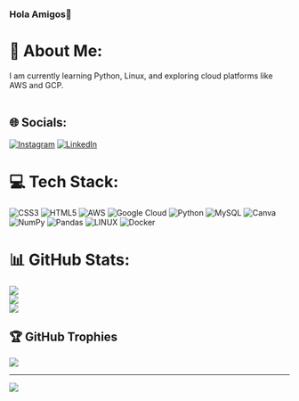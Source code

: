 ### Hola Amigos👋
# 💫 About Me:
I am currently learning Python, Linux, and exploring cloud platforms like AWS and GCP.<br><br> 


## 🌐 Socials:
[![Instagram](https://img.shields.io/badge/Instagram-%23E4405F.svg?logo=Instagram&logoColor=white)]([https://instagram.com/anantiakeshri](https://www.instagram.com/anantiakeshri/)) [![LinkedIn](https://img.shields.io/badge/LinkedIn-%230077B5.svg?logo=linkedin&logoColor=white)]([https://linkedin.com/in/anantiakeshri](https://www.linkedin.com/in/anantia-keshri-74095b230/)) 

# 💻 Tech Stack:
![CSS3](https://img.shields.io/badge/css3-%231572B6.svg?style=plastic&logo=css3&logoColor=white) ![HTML5](https://img.shields.io/badge/html5-%23E34F26.svg?style=plastic&logo=html5&logoColor=white) ![AWS](https://img.shields.io/badge/AWS-%23FF9900.svg?style=plastic&logo=amazon-aws&logoColor=white) ![Google Cloud](https://img.shields.io/badge/Google%20Cloud-%234285F4.svg?style=plastic&logo=google-cloud&logoColor=white) ![Python](https://img.shields.io/badge/python-3670A0?style=plastic&logo=python&logoColor=ffdd54) ![MySQL](https://img.shields.io/badge/mysql-%2300f.svg?style=plastic&logo=mysql&logoColor=white) ![Canva](https://img.shields.io/badge/Canva-%2300C4CC.svg?style=plastic&logo=Canva&logoColor=white) ![NumPy](https://img.shields.io/badge/numpy-%23013243.svg?style=plastic&logo=numpy&logoColor=white) ![Pandas](https://img.shields.io/badge/pandas-%23150458.svg?style=plastic&logo=pandas&logoColor=white) ![LINUX](https://img.shields.io/badge/Linux-FCC624?style=plastic&logo=linux&logoColor=black) ![Docker](https://img.shields.io/badge/docker-%230db7ed.svg?style=plastic&logo=docker&logoColor=white)
# 📊 GitHub Stats:
![](https://github-readme-stats.vercel.app/api?username=anantiakeshri&theme=radical&hide_border=true&include_all_commits=false&count_private=false)<br/>
![](https://github-readme-streak-stats.herokuapp.com/?user=anantiakeshri&theme=radical&hide_border=true)<br/>
![](https://github-readme-stats.vercel.app/api/top-langs/?username=anantiakeshri&theme=radical&hide_border=true&include_all_commits=false&count_private=false&layout=compact)

## 🏆 GitHub Trophies
![](https://github-profile-trophy.vercel.app/?username=anantiakeshri&theme=radical&no-frame=false&no-bg=true&margin-w=4)

---
[![](https://visitcount.itsvg.in/api?id=anantiakeshri&icon=5&color=10)](https://visitcount.itsvg.in)

<!-- Proudly created with GPRM ( https://gprm.itsvg.in ) -->
